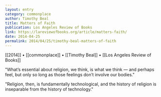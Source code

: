 ```yaml
---
layout: entry
category: commonplace
author: Timothy Beal
title: Matters of Faith
publication: Los Angeles Review of Books
link: https://lareviewofbooks.org/article/matters-faith/
date: 2014-04-25
permalink: 2014/04/25/timothy-beal-matters-of-faith
---
```


[[2014]] • [[commonplace]] • [[Timothy Beal]] • [[Los Angeles Review of Books]]

"What’s essential about religion, we think, is what we think — and perhaps feel, but only so long as those feelings don’t involve our bodies."

"Religion, then, is fundamentally technological, and the history of religion is inseparable from the history of technology."

